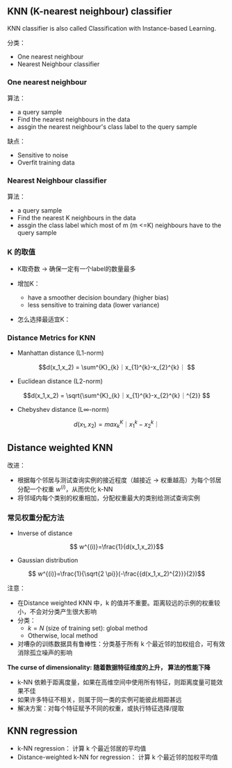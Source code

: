 ## KNN (K-nearest neighbour) classifier

KNN classifier is also called Classification with Instance-based Learning.

分类：

- One nearest neighbour
- Nearest Neighbour classifier

### One nearest neighbour

算法：

- a query sample
- Find the nearest neighbours in the data
- assgin the nearest neighbour's class label to the query sample

缺点：

- Sensitive to noise
- Overfit training data


### Nearest Neighbour classifier

算法：

- a query sample
- Find the nearest K neighbours in the data
- assgin the class label which most of m (m <=K) neighbours have to the query sample


### K 的取值
- K取奇数 -> 确保一定有一个label的数量最多

- 增加K：

	- have a smoother decision boundary (higher bias)
	- less sensitive to training data (lower variance)

- 怎么选择最适宜K：

### Distance Metrics for KNN

- Manhattan distance (L1-norm)

$$d(x_1,x_2) = \sum^{K}_{k}｜x_{1}^{k}-x_{2}^{k}｜ $$

- Euclidean distance (L2-norm)

$$d(x_1,x_2) = \sqrt{\sum^{K}_{k}｜x_{1}^{k}-x_{2}^{k}｜^{2}} $$

- Chebyshev distance (L∞-norm)

$$d(x_1,x_2) = max^{K}_{k}｜x_{1}^{k}-x_{2}^{k}｜ $$

## Distance weighted KNN

改进：

- 根据每个邻居与测试查询实例的接近程度（越接近 -> 权重越高）为每个邻居分配一个权重 $w^{(i)}$，从而优化 k-NN
- 将邻域内每个类别的权重相加，分配权重最大的类别给测试查询实例

### 常见权重分配方法

- Inverse of distance

$$ w^{(i)}=\frac{1}{d(x_1,x_2)}$$

- Gaussian distribution

$$ w^{(i)}=\frac{1}{\sqrt{2 \pi}}(-\frac{{d(x_1,x_2)^{2}}}{2})$$

注意：

- 在Distance weighted KNN 中，k 的值并不重要。距离较远的示例的权重较小，不会对分类产生很大影响
- 分类：
	- $k = N$ (size of training set): global method
	- Otherwise, local method
- 对嘈杂的训练数据具有鲁棒性：分类基于所有 k 个最近邻的加权组合，可有效消除孤立噪声的影响


**The curse of dimensionality: 随着数据特征维度的上升， 算法的性能下降**

- k-NN 依赖于距离度量，如果在高维空间中使用所有特征，则距离度量可能效果不佳
- 如果许多特征不相关，则属于同一类的实例可能彼此相距甚远
- 解决方案：对每个特征赋予不同的权重，或执行特征选择/提取

## KNN regression

- k-NN regression： 计算 k 个最近邻居的平均值
- Distance-weighted k-NN for regression： 计算 k 个最近邻的加权平均值

